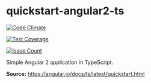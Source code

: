# quickstart-angular2-ts

[![Code Climate](https://codeclimate.com/github/leomperes/quickstart-angular2-ts/badges/gpa.svg)](https://codeclimate.com/github/leomperes/quickstart-angular2-ts)

[![Test Coverage](https://codeclimate.com/github/leomperes/quickstart-angular2-ts/badges/coverage.svg)](https://codeclimate.com/github/leomperes/quickstart-angular2-ts/coverage)

[![Issue Count](https://codeclimate.com/github/leomperes/quickstart-angular2-ts/badges/issue_count.svg)](https://codeclimate.com/github/leomperes/quickstart-angular2-ts)

Simple Angular 2 application in TypeScript.

**Source:** https://angular.io/docs/ts/latest/quickstart.html